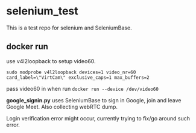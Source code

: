 # selenium_test

This is a test repo for selenium and SeleniumBase.

## docker run

use v4l2loopback to setup video60.

`sudo modprobe v4l2loopback devices=1 video_nr=60 card_label=\"VirtCam\" exclusive_caps=1 max_buffers=2`

pass video60 in when run `docker run --device /dev/video60`


**google_signin.py** uses SeleniumBase to sign in Google, join and leave Google Meet. Also collecting webRTC dump.

Login verification error might occur, currently trying to fix/go around such error.
